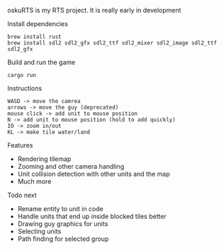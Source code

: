 
oskuRTS is my RTS project. It is really early in development

Install dependencies

```
brew install rust
brew install sdl2 sdl2_gfx sdl2_ttf sdl2_mixer sdl2_image sdl2_ttf sdl2_gfx
```

Build and run the game

```
cargo run
```

Instructions

```
WASD -> move the camrea
arrows -> move the guy (deprecated)
mouse click -> add unit to mouse position
N -> add unit to mouse position (hold to add quickly)
IO -> zoom in/out
KL -> make tile water/land
```

Features

 - Rendering tilemap
 - Zooming and other camera handling
 - Unit collision detection with other units and the map
 - Much more

Todo next

 - Rename entity to unit in code
 - Handle units that end up inside blocked tiles better
 - Drawing guy graphics for units
 - Selecting units
 - Path finding for selected group

